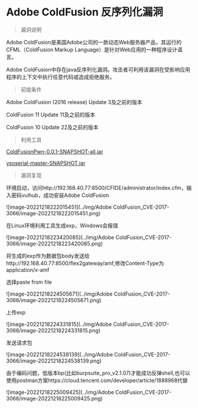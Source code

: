 # Adobe ColdFusion 反序列化漏洞

> 漏洞说明

Adobe ColdFusion是美国Adobe公司的一款动态Web服务器产品，其运行的CFML（ColdFusion Markup Language）是针对Web应用的一种程序设计语言。

Adobe ColdFusion中存在java反序列化漏洞。攻击者可利用该漏洞在受影响应用程序的上下文中执行任意代码或造成拒绝服务。



> 前提条件

Adobe ColdFusion (2016 release) Update 3及之前的版本

ColdFusion 11 Update 11及之前的版本

ColdFusion 10 Update 22及之前的版本



> 利用工具

[ColdFusionPwn-0.0.1-SNAPSHOT-all.jar](https://github.com/codewhitesec/ColdFusionPwn/releases/download/0.0.1/ColdFusionPwn-0.0.1-SNAPSHOT-all.jar)

[ysoserial-master-SNAPSHOT.jar](https://jitpack.io/com/github/frohoff/ysoserial/master-SNAPSHOT/ysoserial-master-SNAPSHOT.ja)



> 漏洞复现

环境启动，访问http://192.168.40.77:8500/CFIDE/administrator/index.cfm，输入密码vulhub，成功安装Adobe ColdFusion

![image-20221218222015451](../img/Adobe ColdFusion_CVE-2017-3066/image-20221218222015451.png)

在Linux环境利用工具生成exp，Windows会报错

![image-20221218223420085](../img/Adobe ColdFusion_CVE-2017-3066/image-20221218223420085.png)

将生成的exp作为数据包body发送给http://192.168.40.77:8500/flex2gateway/amf,修改Content-Type为application/x-amf

选择paste from file

![image-20221218224505671](../img/Adobe ColdFusion_CVE-2017-3066/image-20221218224505671.png)

上传exp

![image-20221218224331815](../img/Adobe ColdFusion_CVE-2017-3066/image-20221218224331815.png)

发送请求包

![image-20221218224538139](../img/Adobe ColdFusion_CVE-2017-3066/image-20221218224538139.png)

由于编码问题，低版本bp(比如burpsuite_pro_v2.1.07)才能成功反弹shell,也可以使用postman方案https://cloud.tencent.com/developer/article/1888968代替

![image-20221218225009425](../img/Adobe ColdFusion_CVE-2017-3066/image-20221218225009425.png)
